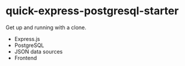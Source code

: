 # quick-express-postgresql-starter

Get up and running with a clone. 
* Express.js
* PostgreSQL 
* JSON data sources 
* Frontend 




